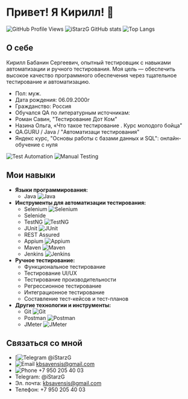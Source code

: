 
# Привет! Я Кирилл! 👋
![GitHub Profile Views](https://komarev.com/ghpvc/?username=iStarzG)
![iStarzG GitHub stats](https://github-readme-stats.vercel.app/api?username=iStarzG&show_icons=true&theme=radical)
![Top Langs](https://github-readme-stats.vercel.app/api/top-langs/?username=iStarzG&layout=compact&theme=radical)

## О себе
Кирилл Бабанин Сергеевич, опытный тестировщик с навыками автоматизации и ручного тестирования. Моя цель — обеспечить высокое качество программного обеспечения через тщательное тестирование и автоматизацию.
- Пол: муж.
- Дата рождения: 06.09.2000г
- Гражданство: Россия
- Обучался QA по литературным источникам:
- Роман Савин, "Тестирование Дот Ком"
- Назина Ольга, «Что такое тестирование . Курс молодого бойца"
- QA.GURU / Java / "Автоматизаци тестирования"
- Яндекс курс, "Основы работы с базами данных и SQL": онлайн-обучение с нуля

![Test Automation](https://img.shields.io/badge/Test%20Automation-Java%20%7C%20Selenium%20%7C%20Selenide-brightgreen)
![Manual Testing](https://img.shields.io/badge/Manual%20Testing-Experienced-blue)

## Мои навыки
- **Языки программирования:**
  - Java ![Java](https://img.shields.io/badge/Java-%23ED8B00.svg?style=flat&logo=java&logoColor=white)
- **Инструменты для автоматизации тестирования:**
  - Selenium ![Selenium](https://img.shields.io/badge/Selenium-43B02A?style=flat&logo=selenium&logoColor=white)
  - Selenide
  - TestNG ![TestNG](https://img.shields.io/badge/TestNG-%23FF6C37.svg?style=flat&logo=TestNG&logoColor=white)
  - JUnit ![JUnit](https://img.shields.io/badge/JUnit-25A162?style=flat&logo=junit5&logoColor=white)
  - REST Assured
  - Appium ![Appium](https://img.shields.io/badge/Appium-47217A?style=flat&logo=appium&logoColor=white)
  - Maven ![Maven](https://img.shields.io/badge/Maven-C71A36?style=flat&logo=apache-maven&logoColor=white)
  - Jenkins ![Jenkins](https://img.shields.io/badge/Jenkins-D24939?style=flat&logo=jenkins&logoColor=white)
- **Ручное тестирование:**
  - Функциональное тестирование
  - Тестирование UI/UX
  - Тестирование производительности
  - Регрессионное тестирование
  - Интеграционное тестирование
  - Составление тест-кейсов и тест-планов
- **Другие технологии и инструменты:**
  - Git ![Git](https://img.shields.io/badge/Git-F05032?style=flat&logo=git&logoColor=white)
  - Postman ![Postman](https://img.shields.io/badge/Postman-FF6C37?style=flat&logo=postman&logoColor=white)
  - JMeter ![JMeter](https://img.shields.io/badge/JMeter-D22128?style=flat&logo=apache-jmeter&logoColor=white)

## Связаться со мной
- [![Telegram](https://img.shields.io/badge/Telegram-2CA5E0?style=flat&logo=telegram&logoColor=white) @iStarzG
- ![Email](https://img.shields.io/badge/Email-%230077B5.svg?style=flat&logo=gmail&logoColor=white) kbsavensis@gmail.com
- ![Phone](https://img.shields.io/badge/Phone-%2300B4CC.svg?style=flat&logo=phone&logoColor=white) +7 950 205 40 03
- Telegram: @iStarzG
- Эл. почта: kbsavensis@gmail.com
- Телефон: +7 950 205 40 03

<!--
**iStarzG/iStarzG** is a ✨ _special_ ✨ repository because its `README.md` (this file) appears on your GitHub profile.

Here are some ideas to get you started:

- 🔭 I’m currently working on ...
- 🌱 I’m currently learning ...
- 👯 I’m looking to collaborate on ...
- 🤔 I’m looking for help with ...
- 💬 Ask me about ...
- 📫 How to reach me: ...
- 😄 Pronouns: ...
- ⚡ Fun fact: ...
-->

